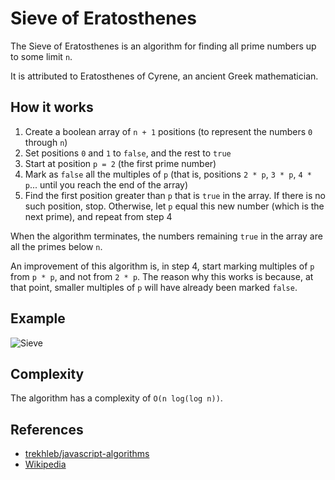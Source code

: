 # Sieve of Eratosthenes

The Sieve of Eratosthenes is an algorithm for finding all prime numbers up to some limit `n`.

It is attributed to Eratosthenes of Cyrene, an ancient Greek mathematician.

## How it works

1. Create a boolean array of `n + 1` positions (to represent the numbers `0` through `n`)
2. Set positions `0` and `1` to `false`, and the rest to `true`
3. Start at position `p = 2` (the first prime number)
4. Mark as `false` all the multiples of `p` (that is, positions `2 * p`, `3 * p`, `4 * p`... until you reach the end of the array)
5. Find the first position greater than `p` that is `true` in the array. If there is no such position, stop. Otherwise, let `p` equal this new number (which is the next prime), and repeat from step 4

When the algorithm terminates, the numbers remaining `true` in the array are all
the primes below `n`.

An improvement of this algorithm is, in step 4, start marking multiples
of `p` from `p * p`, and not from `2 * p`. The reason why this works is because,
at that point, smaller multiples of `p` will have already been marked `false`.

## Example

![Sieve](https://upload.wikimedia.org/wikipedia/commons/b/b9/Sieve_of_Eratosthenes_animation.gif)

## Complexity

The algorithm has a complexity of `O(n log(log n))`.

## References

- [trekhleb/javascript-algorithms](https://github.com/trekhleb/javascript-algorithms/tree/master/src/algorithms/math/sieve-of-eratosthenes)
- [Wikipedia](https://en.wikipedia.org/wiki/Sieve_of_Eratosthenes)
